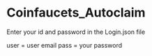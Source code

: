 # Coinfaucets_Autoclaim

Enter your id and password in the Login.json file

user = user email
pass = your password


